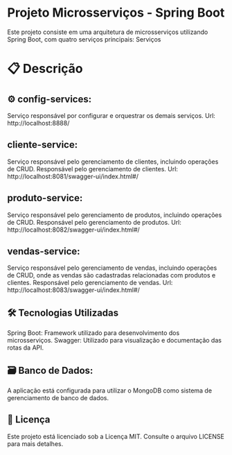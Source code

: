 # Projeto Microsserviços - Spring Boot
Este projeto consiste em uma arquitetura de microsserviços utilizando Spring Boot, com quatro serviços principais:
Serviços

# 📋 Descrição

## ⚙️ config-services:
Serviço responsável por configurar e orquestrar os demais serviços.
Url: http://localhost:8888/

## cliente-service:
Serviço responsável pelo gerenciamento de clientes, incluindo operações de CRUD.
Responsável pelo gerenciamento de clientes.
Url: http://localhost:8081/swagger-ui/index.html#/

## produto-service:
Serviço responsável pelo gerenciamento de produtos, incluindo operações de CRUD.
Responsável pelo gerenciamento de produtos.
Url: http://localhost:8082/swagger-ui/index.html#/

## vendas-service:
Serviço responsável pelo gerenciamento de vendas, incluindo operações de CRUD, onde as vendas são cadastradas relacionadas com produtos e clientes.
Responsável pelo gerenciamento de vendas.
Url: http://localhost:8083/swagger-ui/index.html#/


## 🛠️ Tecnologias Utilizadas
Spring Boot: Framework utilizado para desenvolvimento dos microsserviços.
Swagger: Utilizado para visualização e documentação das rotas da API.

## 🗃️ Banco de Dados:
A aplicação está configurada para utilizar o MongoDB como sistema de gerenciamento de banco de dados.

## 📝 Licença
Este projeto está licenciado sob a Licença MIT. Consulte o arquivo LICENSE para mais detalhes.
